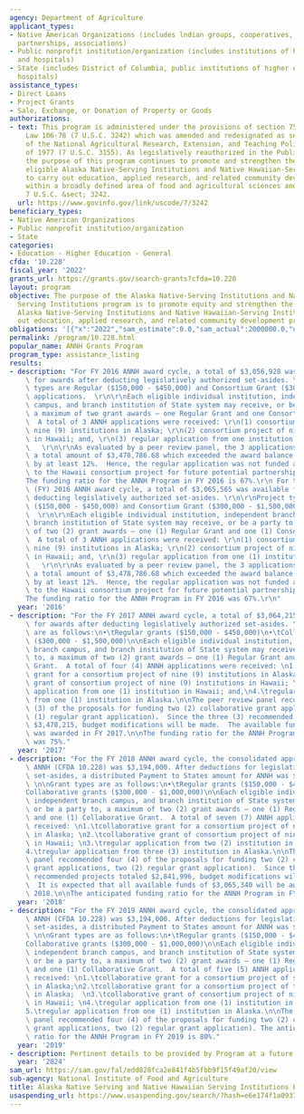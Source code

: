 ```yaml
---
agency: Department of Agriculture
applicant_types:
- Native American Organizations (includes lndian groups, cooperatives, corporations,
  partnerships, associations)
- Public nonprofit institution/organization (includes institutions of higher education
  and hospitals)
- State (includes District of Columbia, public institutions of higher education and
  hospitals)
assistance_types:
- Direct Loans
- Project Grants
- Sale, Exchange, or Donation of Property or Goods
authorizations:
- text: This program is administered under the provisions of section 759 of Public
    Law 106-78 (7 U.S.C. 3242) which was amended and redesignated as section 1419B
    of the National Agricultural Research, Extension, and Teaching Policy Act (NARETPA)
    of 1977 (7 U.S.C. 3155). As legislatively reauthorized in the Public Law 110-246,
    the purpose of this program continues to promote and strengthen the ability of
    eligible Alaska Native-Serving Institutions and Native Hawaiian-Serving Institutions
    to carry out education, applied research, and related community development programs
    within a broadly defined area of food and agricultural sciences and related disciplines..
    7 U.S.C. &sect; 3242.
  url: https://www.govinfo.gov/link/uscode/7/3242
beneficiary_types:
- Native American Organizations
- Public nonprofit institution/organization
- State
categories:
- Education - Higher Education - General
cfda: '10.228'
fiscal_year: '2022'
grants_url: https://grants.gov/search-grants?cfda=10.228
layout: program
objective: The purpose of the Alaska Native-Serving Institutions and Native Hawaiian-
  Serving Institutions program is to promote equity and strengthen the ability of
  Alaska Native-Serving Institutions and Native Hawaiian-Serving Institutions to carry
  out education, applied research, and related community development programs.
obligations: '[{"x":"2022","sam_estimate":0.0,"sam_actual":2000000.0,"usa_spending_actual":3831629.72},{"x":"2023","sam_estimate":4787050.0,"sam_actual":0.0,"usa_spending_actual":4794162.53},{"x":"2024","sam_estimate":4787050.0,"sam_actual":0.0,"usa_spending_actual":4963691.52}]'
permalink: /program/10.228.html
popular_name: ANNH Grants Program
program_type: assistance_listing
results:
- description: "For FY 2016 ANNH award cycle, a total of $3,056,928 was available\
    \ for awards after deducting legislatively authorized set-asides. \r\n\r\nProject\
    \ types are Regular ($150,000 - $450,000) and Consortium Grant ($300,000 - $1,500,000)\
    \ applications.  \r\n\r\nEach eligible individual institution, independent branch\
    \ campus, and branch institution of State system may receive, or be a party to,\
    \ a maximum of two grant awards – one Regular Grant and one Consortium Grant.\
    \  A total of 3 ANNH applications were received: \r\n(1) consortium project of\
    \ nine (9) institutions in Alaska; \r\n(2) consortium project of nine (9) institutions\
    \ in Hawaii; and, \r\n(3) regular application from one institution in Hawaii.\
    \   \r\n\r\nAs evaluated by a peer review panel, the 3 applications requested\
    \ a total amount of $3,478,786.68 which exceeded the award balance of $3,056,928\
    \ by at least 12%.  Hence, the regular application was not funded and referred\
    \ to the Hawaii consortium project for future potential partnership.  \r\n\r\n\
    The funding ratio for the ANNH Program in FY 2016 is 67%.\r\n For the Fiscal Year\
    \ (FY) 2016 ANNH award cycle, a total of $3,065,565 was available for awards after\
    \ deducting legislatively authorized set-asides. \r\n\r\nProject types were: Regular\
    \ ($150,000 - $450,000) and Consortium Grant ($300,000 - $1,500,000) applications.\
    \  \r\n\r\nEach eligible individual institution, independent branch campus, and\
    \ branch institution of State system may receive, or be a party to, a maximum\
    \ of two (2) grant awards – one (1) Regular Grant and one (1) Consortium Grant.\
    \  A total of 3 ANNH applications were received: \r\n(1) consortium project of\
    \ nine (9) institutions in Alaska; \r\n(2) consortium project of nine (9) institutions\
    \ in Hawaii; and, \r\n(3) regular application from one (1) institution in Hawaii.\
    \   \r\n\r\nAs evaluated by a peer review panel, the 3 applications requested\
    \ a total amount of $3,478,786.68 which exceeded the award balance of $3,056,928\
    \ by at least 12%.  Hence, the regular application was not funded and referred\
    \ to the Hawaii consortium project for future potential partnership.  \r\n\r\n\
    The funding ratio for the ANNH Program in FY 2016 was 67%.\r\n"
  year: '2016'
- description: "For the FY 2017 ANNH award cycle, a total of $3,064,215 was available\
    \ for awards after deducting legislatively authorized set-asides. \n\nGrant types\
    \ are as follows:\n•\tRegular grants ($150,000 - $450,000)\n•\tCollaborative grants\
    \ ($300,000 - $1,500,000)\n\nEach eligible individual institution, independent\
    \ branch campus, and branch institution of State system may receive, or be a party\
    \ to, a maximum of two (2) grant awards – one (1) Regular Grant and one (1) Collaborative\
    \ Grant.  A total of four (4) ANNH applications were received: \n1.\tcollaborative\
    \ grant for a consortium project of nine (9) institutions in Alaska; \n2.\tcollaborative\
    \ grant of consortium project of nine (9) institutions in Hawaii; \n3.\tregular\
    \ application from one (1) institution in Hawaii; and,\n4.\tregular application\
    \ from one (1) institution in Alaska.\n\nThe peer review panel recommended three\
    \ (3) of the proposals for funding two (2) collaborative grant applications, one\
    \ (1) regular grant application).  Since the three (3) recommended projects totaled\
    \ $3,478,215, budget modifications will be made.  The available funds of $3,065,340\
    \ was awarded in FY 2017.\n\nThe funding ratio for the ANNH Program in FY 2017\
    \ was 75%."
  year: '2017'
- description: "For the FY 2018 ANNH award cycle, the consolidated appropriation for\
    \ ANNH (CFDA 10.228) was $3,194,000. After deductions for legislatively authorized\
    \ set-asides, a distributed Payment to States amount for ANNH was $3,065,340.\
    \ \n\nGrant types are as follows:\n•\tRegular grants ($150,000 - $450,000)\n•\t\
    Collaborative grants ($300,000 - $1,000,000)\n\nEach eligible individual institution,\
    \ independent branch campus, and branch institution of State system may receive,\
    \ or be a party to, a maximum of two (2) grant awards – one (1) Regular Grant\
    \ and one (1) Collaborative Grant.  A total of seven (7) ANNH applications were\
    \ received: \n1.\tcollaborative grant for a consortium project of nine (8) institutions\
    \ in Alaska; \n2.\tcollaborative grant of consortium project of nine (8) institutions\
    \ in Hawaii; \n3.\tregular application from two (2) institution in Hawaii; and,\n\
    4.\tregular application from three (3) institution in Alaska.\n\nThe peer review\
    \ panel recommended four (4) of the proposals for funding two (2) collaborative\
    \ grant applications, two (2) regular grant application).  Since the four (4)\
    \ recommended projects totaled $2,841,996, budget modifications will be made.\
    \  It is expected that all available funds of $3,065,340 will be awarded in FY\
    \ 2018.\n\nThe anticipated funding ratio for the ANNH Program in FY 2018 is 57%."
  year: '2018'
- description: "For the FY 2019 ANNH award cycle, the consolidated appropriation for\
    \ ANNH (CFDA 10.228) was $3,194,000. After deductions for legislatively authorized\
    \ set-asides, a distributed Payment to States amount for ANNH was $3,065,340.\
    \ \n\nGrant types are as follows:\n•\tRegular grants ($150,000 - $475,000)\n•\t\
    Collaborative grants ($300,000 - $1,000,000)\n\nEach eligible individual institution,\
    \ independent branch campus, and branch institution of State system may receive,\
    \ or be a party to, a maximum of two (2) grant awards – one (1) Regular Grant\
    \ and one (1) Collaborative Grant.  A total of five (5) ANNH applications were\
    \ received: \n1.\tcollaborative grant for a consortium project of six (6) institutions\
    \ in Alaska;\n2.\tcollaborative grant for a consortium project of two (2) institutions\
    \ in Alaska;  \n3.\tcollaborative grant of consortium project of nine 9) institutions\
    \ in Hawaii; \n4.\tregular application from one (1) institution in Hawaii; and,\n\
    5.\tregular application from one (1) institution in Alaska.\n\nThe peer review\
    \ panel recommended four (4) of the proposals for funding two (2) collaborative\
    \ grant applications, two (2) regular grant application). The anticipated funding\
    \ ratio for the ANNH Program in FY 2019 is 80%."
  year: '2019'
- description: Pertinent details to be provided by Program at a future date.
  year: '2024'
sam_url: https://sam.gov/fal/edd828fca2e841f4b5fbb9f15f49af20/view
sub-agency: National Institute of Food and Agriculture
title: Alaska Native Serving and Native Hawaiian Serving Institutions Education Grants
usaspending_url: https://www.usaspending.gov/search/?hash=e6e174f1a09370f4208625bf37fd6e49
---
```

